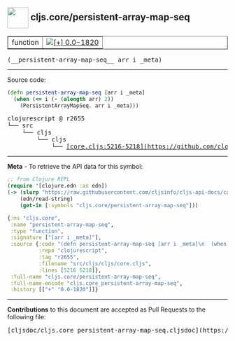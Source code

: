## <img width="48px" valign="middle" src="http://i.imgur.com/Hi20huC.png"> cljs.core/persistent-array-map-seq

 <table border="1">
<tr>

<td>function</td>
<td><a href="https://github.com/cljsinfo/cljs-api-docs/tree/0.0-1820"><img valign="middle" alt="[+] 0.0-1820" src="https://img.shields.io/badge/+-0.0--1820-lightgrey.svg"></a> </td>
</tr>
</table>

 <samp>
(__persistent-array-map-seq__ arr i _meta)<br>
</samp>

---





Source code:

```clj
(defn persistent-array-map-seq [arr i _meta]
  (when (<= i (- (alength arr) 2))
    (PersistentArrayMapSeq. arr i _meta)))
```

 <pre>
clojurescript @ r2655
└── src
    └── cljs
        └── cljs
            └── <ins>[core.cljs:5216-5218](https://github.com/clojure/clojurescript/blob/r2655/src/cljs/cljs/core.cljs#L5216-L5218)</ins>
</pre>


---

__Meta__ - To retrieve the API data for this symbol:

```clj
;; from Clojure REPL
(require '[clojure.edn :as edn])
(-> (slurp "https://raw.githubusercontent.com/cljsinfo/cljs-api-docs/catalog/cljs-api.edn")
    (edn/read-string)
    (get-in [:symbols "cljs.core/persistent-array-map-seq"]))
```

```clj
{:ns "cljs.core",
 :name "persistent-array-map-seq",
 :type "function",
 :signature ["[arr i _meta]"],
 :source {:code "(defn persistent-array-map-seq [arr i _meta]\n  (when (<= i (- (alength arr) 2))\n    (PersistentArrayMapSeq. arr i _meta)))",
          :repo "clojurescript",
          :tag "r2655",
          :filename "src/cljs/cljs/core.cljs",
          :lines [5216 5218]},
 :full-name "cljs.core/persistent-array-map-seq",
 :full-name-encode "cljs.core_persistent-array-map-seq",
 :history [["+" "0.0-1820"]]}

```

---

__Contributions__ to this document are accepted as Pull Requests to the following file:

 <pre>
[cljsdoc/cljs.core_persistent-array-map-seq.cljsdoc](https://github.com/cljsinfo/cljs-api-docs/blob/master/cljsdoc/cljs.core_persistent-array-map-seq.cljsdoc)
</pre>

